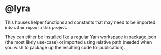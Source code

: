 # @lyra

This houses helper functions and constants that may need to be imported into other repos in this project.

They can either be installed like a regular Yarn workspace in package.json (the most likely use-case) or imported using relative path (needed when you wish to package up the resulting code for publication).
